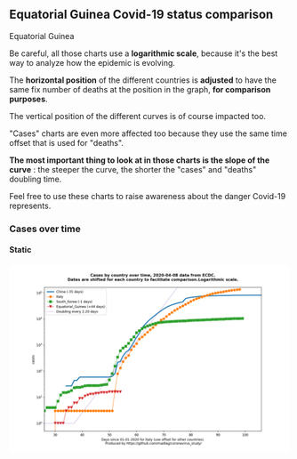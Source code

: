 ## Equatorial Guinea Covid-19 status comparison 

Equatorial Guinea



Be careful, all those charts use a **logarithmic scale**, because it's the best way to analyze how the epidemic is evolving.
 
The **horizontal position** of the different countries is **adjusted** to have the same fix number of deaths at the position in the graph, **for comparison purposes**.

The vertical position of the different curves is of course impacted too.

"Cases" charts are even more affected too because they use the same time offset that is used for "deaths".

**The most important thing to look at in those charts is the slope of the curve** : the steeper the curve, the shorter the "cases" and "deaths" doubling time.

Feel free to use these charts to raise awareness about the danger Covid-19 represents. 


 
### Cases over time
 
#### Static
![Equatorial Guinea covid-19 cases static chart](https://raw.githubusercontent.com/madlag/coronavirus_study/master/notebooks/graphs/2020-04-08/countries/Equatorial_Guinea/2020-04-08_Equatorial_Guinea_cases.png "Equatorial Guinea covid-19 cases static chart")   

